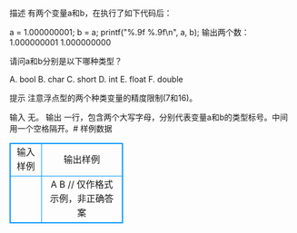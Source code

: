 # 
描述
有两个变量a和b，在执行了如下代码后：

a = 1.000000001;
b = a;
printf("%.9f %.9f\n", a, b);
输出两个数：1.000000001 1.000000000

请问a和b分别是以下哪种类型？

A. bool   B. char   C. short   D. int   E. float   F. double

提示
注意浮点型的两个种类变量的精度限制(7和16)。


输入
无。
输出
一行，包含两个大写字母，分别代表变量a和b的类型标号。中间用一个空格隔开。# 样例数据
<style>
        table,table tr th, table tr td { border:1px solid #0094ff; }
        table { width: 200px; min-height: 25px; line-height: 25px; text-align: center; border-collapse: collapse;}   
    </style>
<table>
	<tr>
		<td>输入样例</td>
		<td>输出样例</td>
	</tr>
<tr><td></td><td>A B
// 仅作格式示例，非正确答案</td></tr></table>
